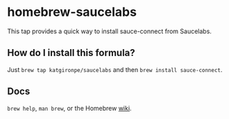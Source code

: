 homebrew-saucelabs
===============
This tap provides a quick way to install sauce-connect from Saucelabs.

How do I install this formula?
--------------------------------
Just `brew tap katgironpe/saucelabs` and then `brew install
sauce-connect`.

Docs
----
`brew help`, `man brew`, or the Homebrew [wiki][].

[wiki]:http://wiki.github.com/Homebrew/homebrew
